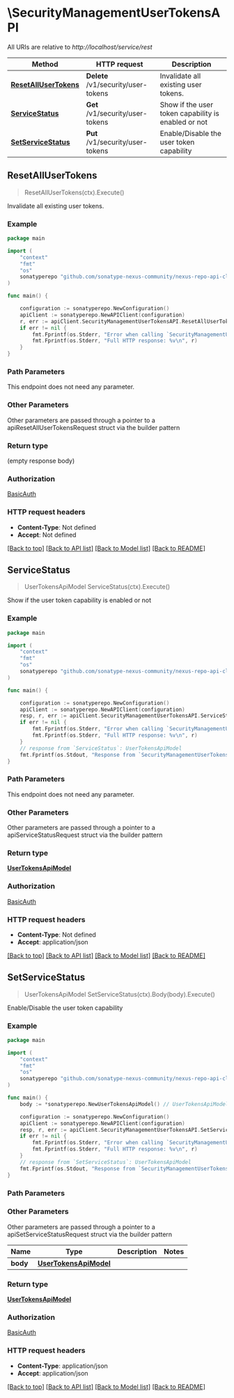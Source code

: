 # \SecurityManagementUserTokensAPI

All URIs are relative to *http://localhost/service/rest*

Method | HTTP request | Description
------------- | ------------- | -------------
[**ResetAllUserTokens**](SecurityManagementUserTokensAPI.md#ResetAllUserTokens) | **Delete** /v1/security/user-tokens | Invalidate all existing user tokens.
[**ServiceStatus**](SecurityManagementUserTokensAPI.md#ServiceStatus) | **Get** /v1/security/user-tokens | Show if the user token capability is enabled or not
[**SetServiceStatus**](SecurityManagementUserTokensAPI.md#SetServiceStatus) | **Put** /v1/security/user-tokens | Enable/Disable the user token capability



## ResetAllUserTokens

> ResetAllUserTokens(ctx).Execute()

Invalidate all existing user tokens.

### Example

```go
package main

import (
	"context"
	"fmt"
	"os"
	sonatyperepo "github.com/sonatype-nexus-community/nexus-repo-api-client-go"
)

func main() {

	configuration := sonatyperepo.NewConfiguration()
	apiClient := sonatyperepo.NewAPIClient(configuration)
	r, err := apiClient.SecurityManagementUserTokensAPI.ResetAllUserTokens(context.Background()).Execute()
	if err != nil {
		fmt.Fprintf(os.Stderr, "Error when calling `SecurityManagementUserTokensAPI.ResetAllUserTokens``: %v\n", err)
		fmt.Fprintf(os.Stderr, "Full HTTP response: %v\n", r)
	}
}
```

### Path Parameters

This endpoint does not need any parameter.

### Other Parameters

Other parameters are passed through a pointer to a apiResetAllUserTokensRequest struct via the builder pattern


### Return type

 (empty response body)

### Authorization

[BasicAuth](../README.md#BasicAuth)

### HTTP request headers

- **Content-Type**: Not defined
- **Accept**: Not defined

[[Back to top]](#) [[Back to API list]](../README.md#documentation-for-api-endpoints)
[[Back to Model list]](../README.md#documentation-for-models)
[[Back to README]](../README.md)


## ServiceStatus

> UserTokensApiModel ServiceStatus(ctx).Execute()

Show if the user token capability is enabled or not

### Example

```go
package main

import (
	"context"
	"fmt"
	"os"
	sonatyperepo "github.com/sonatype-nexus-community/nexus-repo-api-client-go"
)

func main() {

	configuration := sonatyperepo.NewConfiguration()
	apiClient := sonatyperepo.NewAPIClient(configuration)
	resp, r, err := apiClient.SecurityManagementUserTokensAPI.ServiceStatus(context.Background()).Execute()
	if err != nil {
		fmt.Fprintf(os.Stderr, "Error when calling `SecurityManagementUserTokensAPI.ServiceStatus``: %v\n", err)
		fmt.Fprintf(os.Stderr, "Full HTTP response: %v\n", r)
	}
	// response from `ServiceStatus`: UserTokensApiModel
	fmt.Fprintf(os.Stdout, "Response from `SecurityManagementUserTokensAPI.ServiceStatus`: %v\n", resp)
}
```

### Path Parameters

This endpoint does not need any parameter.

### Other Parameters

Other parameters are passed through a pointer to a apiServiceStatusRequest struct via the builder pattern


### Return type

[**UserTokensApiModel**](UserTokensApiModel.md)

### Authorization

[BasicAuth](../README.md#BasicAuth)

### HTTP request headers

- **Content-Type**: Not defined
- **Accept**: application/json

[[Back to top]](#) [[Back to API list]](../README.md#documentation-for-api-endpoints)
[[Back to Model list]](../README.md#documentation-for-models)
[[Back to README]](../README.md)


## SetServiceStatus

> UserTokensApiModel SetServiceStatus(ctx).Body(body).Execute()

Enable/Disable the user token capability

### Example

```go
package main

import (
	"context"
	"fmt"
	"os"
	sonatyperepo "github.com/sonatype-nexus-community/nexus-repo-api-client-go"
)

func main() {
	body := *sonatyperepo.NewUserTokensApiModel() // UserTokensApiModel |  (optional)

	configuration := sonatyperepo.NewConfiguration()
	apiClient := sonatyperepo.NewAPIClient(configuration)
	resp, r, err := apiClient.SecurityManagementUserTokensAPI.SetServiceStatus(context.Background()).Body(body).Execute()
	if err != nil {
		fmt.Fprintf(os.Stderr, "Error when calling `SecurityManagementUserTokensAPI.SetServiceStatus``: %v\n", err)
		fmt.Fprintf(os.Stderr, "Full HTTP response: %v\n", r)
	}
	// response from `SetServiceStatus`: UserTokensApiModel
	fmt.Fprintf(os.Stdout, "Response from `SecurityManagementUserTokensAPI.SetServiceStatus`: %v\n", resp)
}
```

### Path Parameters



### Other Parameters

Other parameters are passed through a pointer to a apiSetServiceStatusRequest struct via the builder pattern


Name | Type | Description  | Notes
------------- | ------------- | ------------- | -------------
 **body** | [**UserTokensApiModel**](UserTokensApiModel.md) |  | 

### Return type

[**UserTokensApiModel**](UserTokensApiModel.md)

### Authorization

[BasicAuth](../README.md#BasicAuth)

### HTTP request headers

- **Content-Type**: application/json
- **Accept**: application/json

[[Back to top]](#) [[Back to API list]](../README.md#documentation-for-api-endpoints)
[[Back to Model list]](../README.md#documentation-for-models)
[[Back to README]](../README.md)

